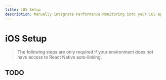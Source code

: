 ```yaml
---
title: iOS Setup
description: Manually integrate Performance Monitoring into your iOS application. 
---
```


# iOS Setup

> The following steps are only required if your environment does not have access to React Native
auto-linking. 

## TODO
